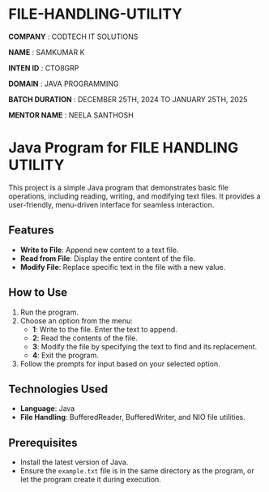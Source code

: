 # FILE-HANDLING-UTILITY

**COMPANY** : CODTECH IT SOLUTIONS

**NAME** : SAMKUMAR K 

**INTEN ID** : CTO8GRP

**DOMAIN** : JAVA PROGRAMMING

**BATCH DURATION** : DECEMBER 25TH, 2024 TO JANUARY 25TH, 2025

**MENTOR NAME** : NEELA SANTHOSH

# Java Program for FILE HANDLING UTILITY

This project is a simple Java program that demonstrates basic file operations, including reading, writing, and modifying text files. It provides a user-friendly, menu-driven interface for seamless interaction.

## Features

- **Write to File**: Append new content to a text file.
- **Read from File**: Display the entire content of the file.
- **Modify File**: Replace specific text in the file with a new value.

## How to Use

1. Run the program.
2. Choose an option from the menu:
   - **1**: Write to the file. Enter the text to append.
   - **2**: Read the contents of the file.
   - **3**: Modify the file by specifying the text to find and its replacement.
   - **4**: Exit the program.
3. Follow the prompts for input based on your selected option.

## Technologies Used

- **Language**: Java
- **File Handling**: BufferedReader, BufferedWriter, and NIO file utilities.

## Prerequisites

- Install the latest version of Java.
- Ensure the `example.txt` file is in the same directory as the program, or let the program create it during execution.
